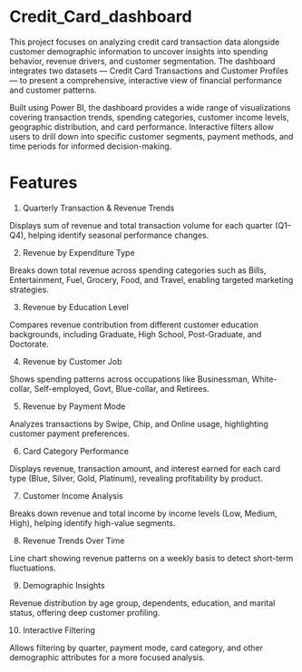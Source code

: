 # Credit_Card_dashboard
This project focuses on analyzing credit card transaction data alongside customer demographic information to uncover insights into spending behavior, revenue drivers, and customer segmentation. The dashboard integrates two datasets — Credit Card Transactions and Customer Profiles — to present a comprehensive, interactive view of financial performance and customer patterns.

Built using Power BI, the dashboard provides a wide range of visualizations covering transaction trends, spending categories, customer income levels, geographic distribution, and card performance. Interactive filters allow users to drill down into specific customer segments, payment methods, and time periods for informed decision-making.

# Features 

1. Quarterly Transaction & Revenue Trends

Displays sum of revenue and total transaction volume for each quarter (Q1–Q4), helping identify seasonal performance changes.

2. Revenue by Expenditure Type

Breaks down total revenue across spending categories such as Bills, Entertainment, Fuel, Grocery, Food, and Travel, enabling targeted marketing strategies.

3. Revenue by Education Level

Compares revenue contribution from different customer education backgrounds, including Graduate, High School, Post-Graduate, and Doctorate.

4. Revenue by Customer Job

Shows spending patterns across occupations like Businessman, White-collar, Self-employed, Govt, Blue-collar, and Retirees.

5. Revenue by Payment Mode

Analyzes transactions by Swipe, Chip, and Online usage, highlighting customer payment preferences.

6. Card Category Performance

Displays revenue, transaction amount, and interest earned for each card type (Blue, Silver, Gold, Platinum), revealing profitability by product.

7. Customer Income Analysis

Breaks down revenue and total income by income levels (Low, Medium, High), helping identify high-value segments.

8. Revenue Trends Over Time

Line chart showing revenue patterns on a weekly basis to detect short-term fluctuations.

9. Demographic Insights

Revenue distribution by age group, dependents, education, and marital status, offering deep customer profiling.

10. Interactive Filtering

Allows filtering by quarter, payment mode, card category, and other demographic attributes for a more focused analysis.
